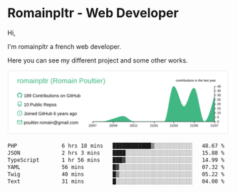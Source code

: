 # Romainpltr - Web Developer

Hi,

I'm romainpltr a french web developer.

Here you can see my different project and some other works.



[![](https://raw.githubusercontent.com/romainpltr/romainpltr/master/profile-summary-card-output/vue/0-profile-details.svg)](https://github.com/vn7n24fzkq/github-profile-summary-cards)

<!--START_SECTION:waka-->

```text
PHP              6 hrs 18 mins   ████████████▒░░░░░░░░░░░░   48.67 %
JSON             2 hrs 3 mins    ████░░░░░░░░░░░░░░░░░░░░░   15.88 %
TypeScript       1 hr 56 mins    ███▓░░░░░░░░░░░░░░░░░░░░░   14.99 %
YAML             56 mins         █▓░░░░░░░░░░░░░░░░░░░░░░░   07.32 %
Twig             40 mins         █▒░░░░░░░░░░░░░░░░░░░░░░░   05.22 %
Text             31 mins         █░░░░░░░░░░░░░░░░░░░░░░░░   04.00 %
```

<!--END_SECTION:waka-->
